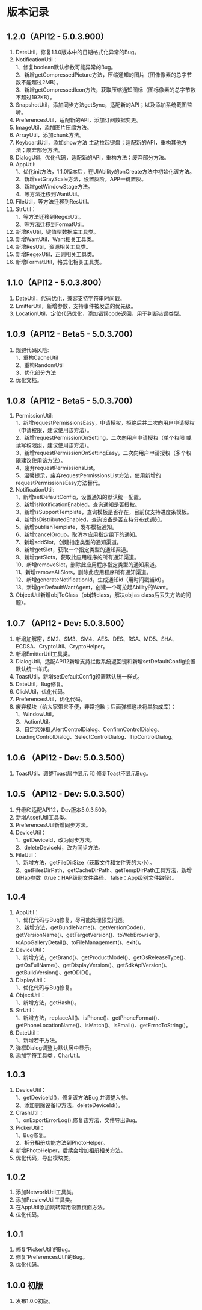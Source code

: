 # 版本记录

## 1.2.0（API12 - 5.0.3.900）
1. DateUtil，修复1.1.0版本中的日期格式化异常的Bug。
2. NotificationUtil：       
   1、修复boolean默认参数可能异常的Bug。       
   2、新增getCompressedPicture方法，压缩通知的图片（图像像素的总字节数不能超过2MB）。       
   3、新增getCompressedIcon方法，获取压缩通知图标（图标像素的总字节数不超过192KB）。
3. SnapshotUtil，添加同步方法getSync，适配新的API；以及添加系统截图监听。
4. PreferencesUtil，适配新的API，添加订阅数据变更。
5. ImageUtil，添加图片压缩方法。
6. ArrayUtil，添加chunk方法。
7. KeyboardUtil，添加show方法 主动拉起键盘；适配新的API，重构其他方法；废弃部分方法。
8. DialogUtil，优化代码，适配新的API，重构方法；废弃部分方法。
9. AppUtil:       
   1、优化init方法，1.1.0版本后，在UIAbility的onCreate方法中初始化该方法。    
   2、新增setGrayScale方法，设置灰阶，APP一键置灰。       
   3、新增getWindowStage方法。    
   4、等方法迁移到WantUtil。
10. FileUtil，等方法迁移到ResUtil。
11. StrUtil：    
    1、等方法迁移到RegexUtil。    
    2、等方法迁移到FormatUtil。
12. 新增KvUtil，键值型数据库工具类。
13. 新增WantUtil，Want相关工具类。
14. 新增ResUtil，资源相关工具类。
15. 新增RegexUtil，正则相关工具类。
16. 新增FormatUtil，格式化相关工具类。    

## 1.1.0（API12 - 5.0.3.800）
1. DateUtil，代码优化，兼容支持字符串时间戳。
2. EmitterUtil，新增参数，支持事件被发送的优先级。
3. LocationUtil，定位代码优化，添加错误code返回，用于判断错误类型。

## 1.0.9（API12 - Beta5 - 5.0.3.700）    
1.  规避代码风险:    
    1、重构CacheUtil        
    2、重构RandomUtil    
    3、优化部分方法    
2. 优化文档。    

## 1.0.8（API12 - Beta5 - 5.0.3.700）
1.  PermissionUtil:    
    1、新增requestPermissionsEasy，申请授权，拒绝后并二次向用户申请授权（申请权限，建议使用该方法）。    
    2、新增requestPermissionOnSetting，二次向用户申请授权（单个权限 或 读写权限组，建议使用该方法）。    
    3、新增requestPermissionOnSettingEasy，二次向用户申请授权（多个权限建议使用该方法）。    
    4、废弃requestPermissionsList。   
    5、温馨提示，废弃requestPermissionsList方法，使用新增的requestPermissionsEasy方法替代。
2. NotificationUtil:    
   1、新增setDefaultConfig，设置通知的默认统一配置。    
   2、新增isNotificationEnabled，查询通知是否授权。    
   3、新增isSupportTemplate，查询模板是否存在，目前仅支持进度条模板。    
   4、新增isDistributedEnabled，查询设备是否支持分布式通知。    
   5、新增publishTemplate，发布模板通知。    
   6、新增cancelGroup，取消本应用指定组下的通知。    
   7、新增addSlot，创建指定类型的通知渠道。    
   8、新增getSlot，获取一个指定类型的通知渠道。    
   9、新增getSlots，获取此应用程序的所有通知渠道。        
   10、新增removeSlot，删除此应用程序指定类型的通知渠道。    
   11、新增removeAllSlots，删除此应用程序所有通知渠道。        
   12、新增generateNotificationId，生成通知id（用时间戳当id）。    
   13、新增getDefaultWantAgent，创建一个可拉起Ability的Want。
3. ObjectUtil新增objToClass（obj转class，解决obj as class后丢失方法的问题）。

## 1.0.7 （API12 - Dev: 5.0.3.500）
1. 新增加解密，SM2、SM3、SM4、AES、DES、RSA、MD5、SHA、ECDSA、CryptoUtil、CryptoHelper。   
2. 新增EmitterUtil工具类。
3. DialogUtil，适配API12新增支持拦截系统返回键和新增setDefaultConfig设置默认统一样式。     
4. ToastUtil，新增setDefaultConfig设置默认统一样式。   
5. DateUtil，Bug修复。 
6. ClickUtil，优化代码。
7. PreferencesUtil，优化代码。
8. 废弃模块（给大家带来不便，非常抱歉；后面弹框这块将单独成库）：   
    1、WindowUtil。   
    2、ActionUtil。   
    3、自定义弹框,AlertControlDialog、ConfirmControlDialog、LoadingControlDialog、SelectControlDialog、TipControlDialog。   

## 1.0.6 （API12 - Dev: 5.0.3.500）
1. ToastUtil，调整Toast居中显示 和 修复Toast不显示Bug。

## 1.0.5 （API12 - Dev: 5.0.3.500）
1. 升级和适配API12，Dev版本5.0.3.500。      
2. 新增AssetUtil工具类。   
3. PreferencesUtil新增同步方法。   
4. DeviceUtil：    
   1、getDeviceId，改为同步方法。        
   2、deleteDeviceId，改为同步方法。   
5. FileUtil：   
   1、新增方法，getFileDirSize（获取文件和文件夹的大小）。        
   2、getFilesDirPath、getCacheDirPath、getTempDirPath工具方法，新增blHap参数（true：HAP级别文件路径、 false：App级别文件路径）。   

## 1.0.4
1. AppUtil：   
   1、优化代码与Bug修复，尽可能处理预览问题。     
   2、新增方法，getBundleName()、getVersionCode()、getVersionName()、getTargetVersion()、toWebBrowser()、toAppGalleryDetail()、toFileManagement()、exit()。
2. DeviceUtil：      
   1、新增方法，getBrand()、getProductModel()、getOsReleaseType()、getOsFullName()、getDisplayVersion()、getSdkApiVersion()、getBuildVersion()、getODID()。
3. DisplayUtil：    
   1、优化代码与Bug修复。
4. ObjectUtil：   
   1、新增方法，getHash()。
5. StrUtil：     
   1、新增方法，replaceAll()、isPhone()、getPhoneFormat()、getPhoneLocationName()、isMatch()、isEmail()、getErrnoToString()。
6. DateUtil：   
   1、新增若干方法。
7. 弹框Dialog调整为默认居中显示。
8. 添加字符工具类，CharUtil。

## 1.0.3
1. DeviceUtil：   
   1、getDeviceId()，修复该方法Bug,并调整入参。   
   2、添加删除设备ID方法，deleteDeviceId()。
2. CrashUtil：   
   1、onExportErrorLog(),修复该方法，文件导出Bug。
3. PickerUtil：   
   1、Bug修复。  
   2、拆分相册功能方法到PhotoHelper。
4. 新增PhotoHelper，后续会增加相册相关方法。
5. 优化代码，导出模块类。

## 1.0.2
1. 添加NetworkUtil工具类。   
2. 添加PreviewUtil工具类。   
3. 在AppUtil添加跳转常用设置页面方法。   
4. 优化代码。     

## 1.0.1
1. 修复‘PickerUtil’的Bug。   
2. 修复‘PreferencesUtil’的Bug。   
3. 优化代码。   

## 1.0.0 初版
1. 发布1.0.0初版。    